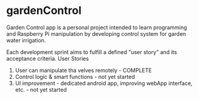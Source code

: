 # gardenControl

Garden Control app is a personal project intended to learn programming and Raspberry Pi manipulation by developing control system for garden water irrigation. 

Each development sprint aims to fulfill a defined "user story" and its acceptance criteria.
User Stories
1) User can manipulate tha velves remotely - COMPLETE
2) Control logic & smart functions - not yet started
3) UI improvement - dedicated android app, improving webApp interface, etc. - not yet started

